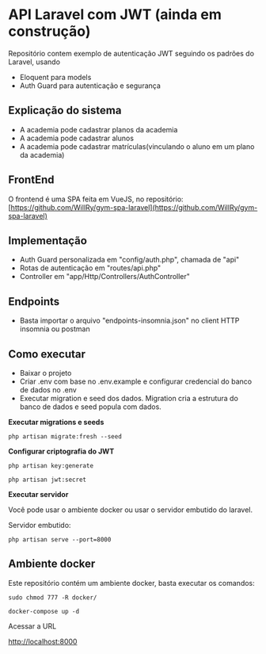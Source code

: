# API Laravel com JWT (ainda em construção)

Repositório contem exemplo de autenticação JWT seguindo os padrões do Laravel, usando

- Eloquent para models
- Auth Guard para autenticação e segurança


## Explicação do sistema

- A academia pode cadastrar planos da academia
- A academia pode cadastrar alunos
- A academia pode cadastrar matrículas(vinculando o aluno em um plano da academia)


## FrontEnd

O frontend é uma SPA feita em VueJS, no repositório:
[https://github.com/WillRy/gym-spa-laravel](https://github.com/WillRy/gym-spa-laravel)


## Implementação

- Auth Guard personalizada em "config/auth.php", chamada de "api"
- Rotas de autenticação em "routes/api.php"
- Controller em "app/Http/Controllers/AuthController"

## Endpoints

- Basta importar o arquivo "endpoints-insomnia.json" no
  client HTTP insomnia ou postman

## Como executar

- Baixar o projeto
- Criar .env com base no .env.example e configurar credencial do banco de dados no .env
- Executar migration e seed dos dados. Migration cria a estrutura do banco de dados e seed popula com dados.

**Executar migrations e seeds**
```shell
php artisan migrate:fresh --seed

```

**Configurar criptografia do JWT**
```shell
php artisan key:generate

php artisan jwt:secret

```

**Executar servidor**

Você pode usar o ambiente docker ou usar o servidor embutido do laravel.

Servidor embutido:

```shell
php artisan serve --port=8000
```

## Ambiente docker

Este repositório contém um ambiente docker, basta executar os comandos:

```shell
sudo chmod 777 -R docker/

docker-compose up -d 
```

Acessar a URL

[http://localhost:8000](http://localhost:8000)
